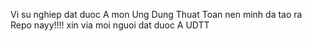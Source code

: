 Vi su nghiep dat duoc A mon Ung Dung Thuat Toan nen minh da tao ra Repo nayy!!!!
xin via moi nguoi dat duoc A UDTT
